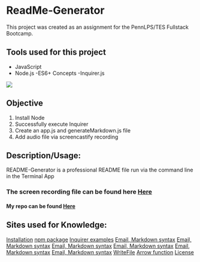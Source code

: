 # ReadMe-Generator
This project was created as an assignment for the PennLPS/TES Fullstack Bootcamp.

## Tools used for this project
- JavaScript
- Node.js
-ES6+ Concepts
-Inquirer.js

<img src = "images/PetPurrfect copy.jpg"> 


## Objective
1.	Install Node
2.	Successfully execute Inquirer
3.	Create an app.js and generateMarkdown.js file
4.	Add audio file via screencastify recording


## Description/Usage: 
README-Generator is a professional README file run via the command line in the Terminal App

### The screen recording file can be found here [Here](https://bmralph87.github.io/cats)

#### My repo can be found [Here](https://github.com/bmralph87/cats.git)


## Sites used for Knowledge:

[Installation](https://www.npmjs.com/package/inquirer#installation)
[npm package](https://www.npmjs.com/package/inquirer)
[Inquirer examples](https://www.npmjs.com/package/inquirer#examples)
[Email, Markdown syntax](https://www.lifewire.com/markdown-to-send-emails-1173237#:~:text=The%20advantage%20of%20using%20Markdown,without%20seeing%20the%20special%20characters)
[Email, Markdown syntax](https://www.markdownguide.org/basic-syntax/)
[Email, Markdown syntax](https://docs.github.com/en/free-pro-team@latest/github/writing-on-github/basic-writing-and-formatting-syntax)
[Email, Markdown syntax](https://agea.github.io/tutorial.md/)
[Email, Markdown syntax](https://nodejs.dev/learn/writing-files-with-nodejs)
[Email, Markdown syntax](https://markdownmonster.west-wind.com/docs/_4xs10gaui.htm)
[WriteFile](https://stackabuse.com/writing-to-files-in-node-js/)
[Arrow function](https://developer.mozilla.org/en-US/docs/Web/JavaScript/Reference/Functions/Arrow_functions)
[License](https://shields.io/category/license)

